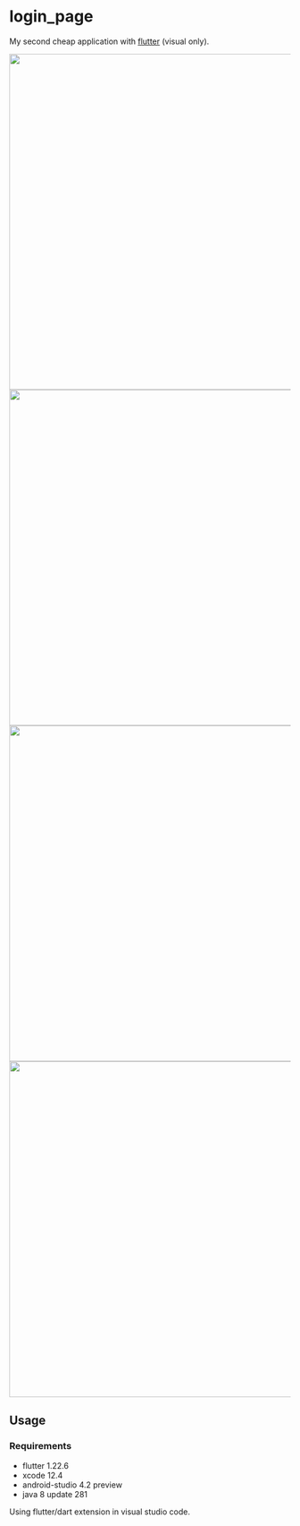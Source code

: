 # login_page

My second cheap application with [flutter](https://flutter.dev/) (visual only).

<img src="https://raw.githubusercontent.com/trixky/login_page/master/demo/ios_screen_1.png" height="600">
<img src="https://raw.githubusercontent.com/trixky/login_page/master/demo/ios_screen_2.png" height="600">
<img src="https://raw.githubusercontent.com/trixky/login_page/master/demo/android_screen_1.png" height="600">
<img src="https://raw.githubusercontent.com/trixky/login_page/master/demo/android_screen_2.png" height="600">

## Usage

### Requirements

- flutter 1.22.6
- xcode 12.4
- android-studio 4.2 preview
- java 8 update 281

Using flutter/dart extension in visual studio code.
